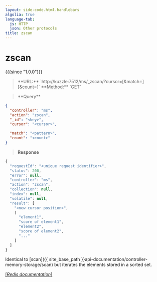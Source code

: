 ```yaml
---
layout: side-code.html.handlebars
algolia: true
language-tab:
  js: HTTP
  json: Other protocols
title: zscan
---
```


# zscan

{{{since "1.0.0"}}}




<blockquote class="js">
<p>
**URL:** `http://kuzzle:7512/ms/_zscan/<key>?cursor=<cursor>[&match=<pattern>][&count=<count>]`  
**Method:** `GET`
</p>
</blockquote>

<blockquote class="json">
<p>
**Query**
</p>
</blockquote>


```json
{
  "controller": "ms",
  "action": "zscan",
  "_id": "<key>",
  "cursor": "<cursor>",

  "match": "<pattern>",
  "count": "<count>"
}
```

>**Response**

```javascript
{
  "requestId": "<unique request identifier>",
  "status": 200,
  "error": null,
  "controller": "ms",
  "action": "zscan",
  "collection": null,
  "index": null,
  "volatile": null,
  "result": [
    "<new cursor position>",
    [
      "element1",
      "score of element1",
      "element2",
      "score of element2",
      "..."
    ]
  ]
}
```

Identical to [scan]({{ site_base_path }}api-documentation/controller-memory-storage/scan) but iterates the elements stored in a sorted set.


[[_Redis documentation_]](https://redis.io/commands/zscan)
